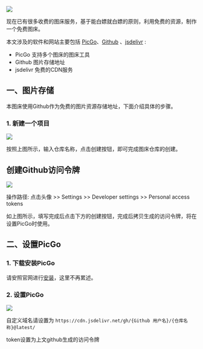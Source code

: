 ![](https://cdn.jsdelivr.net/gh/wangxingkang/pictures@latest/imgs/picture.png)

现在已有很多收费的图床服务，基于能白嫖就白嫖的原则，利用免费的资源，制作一个免费图床。

本文涉及的软件和网站主要包括 [PicGo](https://picgo.github.io/PicGo-Doc/zh/)、[Github](https://github.com) 、[jsdelivr](https://www.jsdelivr.com/) :

- PicGo  支持多个图床的图床工具
- Github 图片存储地址
- jsdelivr 免费的CDN服务

## 一、图片存储

本图床使用Github作为免费的图片资源存储地址，下面介绍具体的步骤。

### 1. 新建一个项目

![](https://cdn.jsdelivr.net/gh/wangxingkang/pictures@latest/imgs/20210318233955.png)

按照上图所示，输入仓库名称，点击创建按钮，即可完成图床仓库的创建。

## 创建Github访问令牌

![](https://cdn.jsdelivr.net/gh/wangxingkang/pictures@latest/imgs/20210318234246.png)

操作路径: 点击头像 >> Settings >> Developer settings >> Personal access tokens

如上图所示，填写完成后点击下方的创建按钮，完成后拷贝生成的访问令牌，将在设置PicGo时使用。

## 二、设置PicGo

### 1. 下载安装PicGo

请安照官网进行[安装](https://picgo.github.io/PicGo-Doc/zh/guide/#%E4%B8%8B%E8%BD%BD%E5%AE%89%E8%A3%85)，这里不再累述。

### 2. 设置PicGo

![](https://cdn.jsdelivr.net/gh/wangxingkang/pictures@latest/imgs/20210320084131.png)

自定义域名请设置为  `https://cdn.jsdelivr.net/gh/{Github 用户名}/{仓库名称}@latest/` 

token设置为上文github生成的访问令牌





